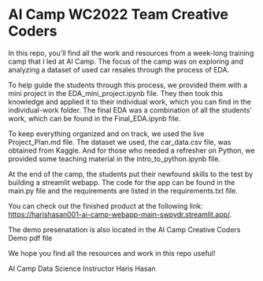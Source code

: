 # AI Camp WC2022 Team Creative Coders

In this repo, you'll find all the work and resources from a week-long training camp that I led at AI Camp. The focus of the camp was on exploring and analyzing a dataset of used car resales through the process of EDA.

To help guide the students through this process, we provided them with a mini project in the EDA_mini_project.ipynb file. They then took this knowledge and applied it to their individual work, which you can find in the individual-work folder. The final EDA was a combination of all the students' work, which can be found in the Final_EDA.ipynb file.

To keep everything organized and on track, we used the live Project_Plan.md file. The dataset we used, the car_data.csv file, was obtained from Kaggle. And for those who needed a refresher on Python, we provided some teaching material in the intro_to_python.ipynb file.

At the end of the camp, the students put their newfound skills to the test by building a streamlit webapp. The code for the app can be found in the main.py file and the requirements are listed in the requirements.txt file. 

You can check out the finished product at the following link: https://harishasan001-ai-camp-webapp-main-swpydr.streamlit.app/.

The demo presenatation is also located in the AI Camp Creative Coders Demo pdf file

We hope you find all the resources and work in this repo useful!

AI Camp Data Science Instructor Haris Hasan
